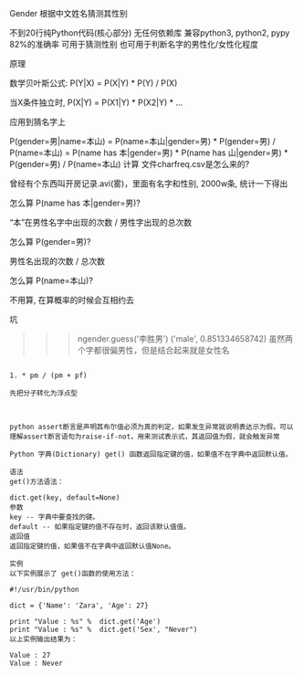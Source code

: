 

Gender
根据中文姓名猜测其性别

不到20行纯Python代码(核心部分)
无任何依赖库
兼容python3, python2, pypy
82%的准确率
可用于猜测性别
也可用于判断名字的男性化/女性化程度




原理

数学贝叶斯公式: P(Y|X) = P(X|Y) * P(Y) / P(X)

当X条件独立时, P(X|Y) = P(X1|Y) * P(X2|Y) * ...

应用到猜名字上

P(gender=男|name=本山) 
= P(name=本山|gender=男) * P(gender=男) / P(name=本山)
= P(name has 本|gender=男) * P(name has 山|gender=男) * P(gender=男) / P(name=本山)
计算
文件charfreq.csv是怎么来的?

曾经有个东西叫开房记录.avi(雾)，里面有名字和性别, 2000w条, 统计一下得出

怎么算 P(name has 本|gender=男)?

“本”在男性名字中出现的次数 / 男性字出现的总次数

怎么算 P(gender=男)?

男性名出现的次数 / 总次数

怎么算 P(name=本山)?

不用算, 在算概率的时候会互相约去

坑
>>> ngender.guess('李胜男')
('male', 0.851334658742)
虽然两个字都很偏男性，但是结合起来就是女性名


```

1. * pm / (pm + pf)

先把分子转化为浮点型



python assert断言是声明其布尔值必须为真的判定，如果发生异常就说明表达示为假。可以理解assert断言语句为raise-if-not，用来测试表示式，其返回值为假，就会触发异常

```


```
Python 字典(Dictionary) get() 函数返回指定键的值，如果值不在字典中返回默认值。

语法
get()方法语法：

dict.get(key, default=None)
参数
key -- 字典中要查找的键。
default -- 如果指定键的值不存在时，返回该默认值值。
返回值
返回指定键的值，如果值不在字典中返回默认值None。

实例
以下实例展示了 get()函数的使用方法：

#!/usr/bin/python

dict = {'Name': 'Zara', 'Age': 27}

print "Value : %s" %  dict.get('Age')
print "Value : %s" %  dict.get('Sex', "Never")
以上实例输出结果为：

Value : 27
Value : Never
```
